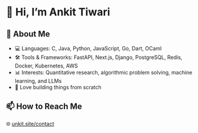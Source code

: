 # 👋 Hi, I’m Ankit Tiwari

## 🌱 About Me
- 💻 Languages: C, Java, Python, JavaScript, Go, Dart, OCaml
- 🛠️ Tools & Frameworks: FastAPI, Next.js, Django, PostgreSQL, Redis, Docker, Kubernetes, AWS
- 📊 Interests: Quantitative research, algorithmic problem solving, machine learning, and LLMs
- 🤖 Love building things from scratch

## 📫 How to Reach Me
🌐 [unkit.site/contact](https://unkit.site/contact)

